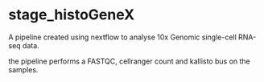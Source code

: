 # stage_histoGeneX

A pipeline created using nextflow to analyse 10x Genomic single-cell RNA-seq data.

the pipeline performs a FASTQC, cellranger count and kallisto bus on the samples.
